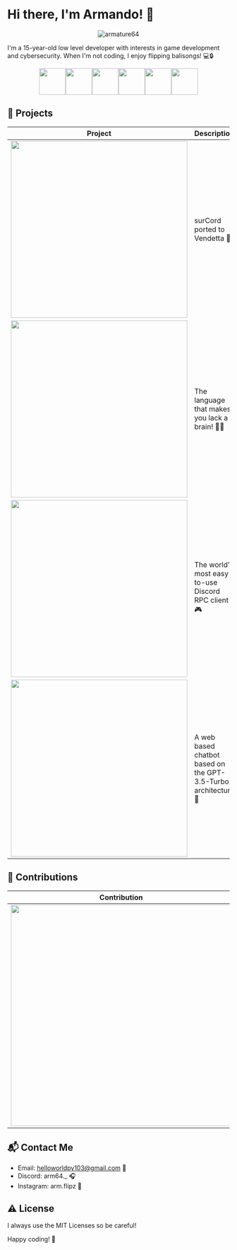 # Hi there, I'm Armando! 👋

<div style="text-align: center;">

![armature64](https://svg-banners.vercel.app/api?type=glitch&text1=Armature&width=600&height=100)
</div>

I'm a 15-year-old low level developer with interests in game development and cybersecurity. When I'm not coding, I enjoy flipping balisongs! 💻🔒

<p align="center">
<img src="https://cdn.jsdelivr.net/gh/devicons/devicon/icons/c/c-original.svg" width="60" height="60" /><img src="https://cdn.jsdelivr.net/gh/devicons/devicon/icons/python/python-original.svg" width="60" height="60" /><img src="https://cdn.jsdelivr.net/gh/devicons/devicon/icons/javascript/javascript-original.svg" width="60" height="60" /><img src="https://cdn.jsdelivr.net/gh/devicons/devicon/icons/html5/html5-original.svg" width="60" height="60" /><img src="https://cdn.jsdelivr.net/gh/devicons/devicon/icons/css3/css3-original.svg" width="60" height="60" /><img src="https://cdn.jsdelivr.net/gh/devicons/devicon/icons/java/java-original.svg" width="60" height="60" />
</p>

## 🚀 Projects

| Project | Description |
|---------|-------------|
| [<img src="https://github-readme-stats.vercel.app/api/pin/?username=armature64&repo=vendetta-theme&theme=radical&show_owner=true" width="400" />](https://github.com/armature64/vendetta-theme) | surCord ported to Vendetta 🌙 |
| [<img src="https://github-readme-stats.vercel.app/api/pin/?username=armature64&repo=brainlack&theme=radical&show_owner=true" width="400" />](https://github.com/armature/brainlack) | The language that makes you lack a brain! 🧠❌
| [<img src="https://github-readme-stats.vercel.app/api/pin/?username=armature64&repo=RPCsync&theme=radical&show_owner=true" width="400" />](https://github.com/armature64/RPCsync) | The world's most easy-to-use Discord RPC client 🎮 |
| [<img src="https://github-readme-stats.vercel.app/api/pin/?username=Pepsearch&repo=Mayzer&theme=radical&show_owner=true" width="400" />](https://github.com/Pepsearch/Mayzer) | A web based chatbot based on the GPT-3.5-Turbo architecture 🤖 |

## 📝 Contributions

| Contribution | Description |
|--------------|-------------|
| [<img src="https://github-readme-stats.vercel.app/api/pin/?username=chrultrabook&repo=docs&theme=radical&show_owner=true" width="500" />](https://github.com/chrultrabook/docs) | Centralized project documentation for chrultrabook. I helped a lot with spelling mistakes and writing the `ectool` page ✍️ |

## 📬 Contact Me

- Email: helloworldpy103@gmail.com 📧
- Discord: arm64._ 🎧
- Instagram: arm.flipz 📸

## ⚠️ License

I always use the MIT Licenses so be careful!

Happy coding! 🚀